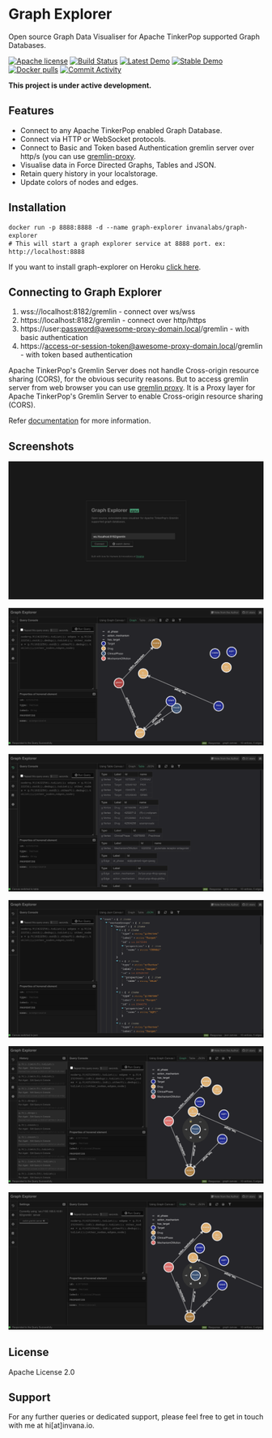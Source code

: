 # Graph Explorer

Open source Graph Data Visualiser for Apache TinkerPop supported Graph Databases.



[![Apache license](https://img.shields.io/badge/license-Apache-blue.svg)](https://github.com/invanalabs/graph-explorer/blob/master/LICENSE) 
[![Build Status](https://travis-ci.org/invanalabs/graph-explorer.svg?branch=master)](https://travis-ci.org/invanalabs/graph-explorer)
[![Latest Demo](https://img.shields.io/badge/try%20demo-latest%20version-blue)](https://graph-explorer-edge.herokuapp.com)
[![Stable Demo](https://img.shields.io/badge/try%20demo-stable%20version-blue)](https://graph-explorer.herokuapp.com)
[![Docker pulls](https://img.shields.io/docker/pulls/invanalabs/graph-explorer)](https://hub.docker.com/r/invanalabs/graph-explorer)
[![Commit Activity](https://img.shields.io/github/commit-activity/m/invanalabs/graph-explorer)](https://github.com/invanalabs/graph-explorer/commits)

**This project is under active development.** 

## Features 

- Connect to any Apache TinkerPop enabled Graph Database.
- Connect via HTTP or WebSocket protocols.
- Connect to Basic and Token based Authentication gremlin server over http/s (you can use [gremlin-proxy](https://github.com/invanalabs/gremlin-proxy).
- Visualise data in Force Directed Graphs, Tables and JSON.
- Retain query history in your localstorage.
- Update colors of nodes and edges.

## Installation

```shell script.
docker run -p 8888:8888 -d --name graph-explorer invanalabs/graph-explorer
# This will start a graph explorer service at 8888 port. ex: http://localhost:8888 
```

If you want to install graph-explorer on Heroku [click here](https://heroku.com/deploy?template=https://github.com/invanalabs/graph-explorer/tree/master).


## Connecting to Graph Explorer

1. wss://localhost:8182/gremlin - connect over ws/wss 
2. https://localhost:8182/gremlin - connect over http/https
3. https://user:password@awesome-proxy-domain.local/gremlin -  with basic authentication
4. https://access-or-session-token@awesome-proxy-domain.local/gremlin - with token based authentication

Apache TinkerPop's Gremlin Server does not handle Cross-origin resource sharing (CORS), for the 
obvious security reasons. But to access gremlin server from web browser you can use [gremlin proxy](https://github.com/invanalabs/gremlin-proxy). 
It is a Proxy layer for Apache TinkerPop's Gremlin Server to enable Cross-origin resource sharing (CORS).
 
 
Refer [documentation](https://invana.io/docs/graph-explorer/01-get-started) for more information.

## Screenshots
![1](./docs/screenshots/1.png)

![2](./docs/screenshots/2.png)

![3](./docs/screenshots/3.png)

![4](./docs/screenshots/4.png)

![5](./docs/screenshots/5.png)

![6](./docs/screenshots/6.png)


## License

Apache License 2.0

## Support 

For any further queries or dedicated support, please feel free to get in touch with me at hi[at]invana.io.
